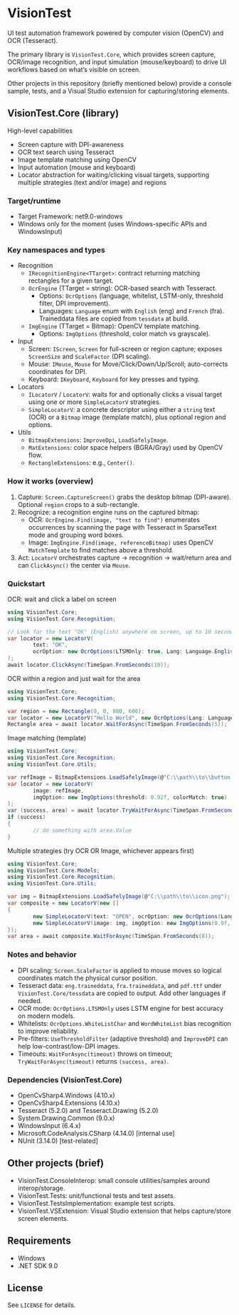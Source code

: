 # VisionTest

UI test automation framework powered by computer vision (OpenCV) and OCR (Tesseract).

The primary library is `VisionTest.Core`, which provides screen capture, OCR/image recognition, and input simulation (mouse/keyboard) to drive UI workflows based on what’s visible on screen.

Other projects in this repository (briefly mentioned below) provide a console sample, tests, and a Visual Studio extension for capturing/storing elements.

## VisionTest.Core (library)

High-level capabilities
- Screen capture with DPI-awareness
- OCR text search using Tesseract
- Image template matching using OpenCV
- Input automation (mouse and keyboard)
- Locator abstraction for waiting/clicking visual targets, supporting multiple strategies (text and/or image) and regions

### Target/runtime
- Target Framework: net9.0-windows
- Windows only for the moment (uses Windows-specific APIs and WindowsInput)

### Key namespaces and types
- Recognition
	- `IRecognitionEngine<TTarget>`: contract returning matching rectangles for a given target.
	- `OcrEngine` (TTarget = string): OCR-based search with Tesseract.
		- Options: `OcrOptions` (language, whitelist, LSTM-only, threshold filter, DPI improvement).
		- Languages: `Language` enum with `English` (eng) and `French` (fra). Traineddata files are copied from `tessdata` at build.
	- `ImgEngine` (TTarget = Bitmap): OpenCV template matching.
		- Options: `ImgOptions` (threshold, color match vs grayscale).
- Input
	- Screen: `IScreen`, `Screen` for full-screen or region capture; exposes `ScreenSize` and `ScaleFactor` (DPI scaling).
	- Mouse: `IMouse`, `Mouse` for Move/Click/Down/Up/Scroll; auto-corrects coordinates for DPI.
	- Keyboard: `IKeyboard`, `Keyboard` for key presses and typing.
- Locators
	- `ILocatorV` / `LocatorV`: waits for and optionally clicks a visual target using one or more `SimpleLocatorV` strategies.
	- `SimpleLocatorV`: a concrete descriptor using either a `string` text (OCR) or a `Bitmap` image (template match), plus optional region and options.
- Utils
	- `BitmapExtensions`: `ImproveDpi`, `LoadSafelyImage`.
	- `MatExtensions`: color space helpers (BGRA/Gray) used by OpenCV flow.
	- `RectangleExtensions`: e.g., `Center()`.

### How it works (overview)
1) Capture: `Screen.CaptureScreen()` grabs the desktop bitmap (DPI-aware). Optional `region` crops to a sub-rectangle.
2) Recognize: a recognition engine runs on the captured bitmap:
	 - OCR: `OcrEngine.Find(image, "text to find")` enumerates occurrences by scanning the page with Tesseract in SparseText mode and grouping word boxes.
	 - Image: `ImgEngine.Find(image, referenceBitmap)` uses OpenCV `MatchTemplate` to find matches above a threshold.
3) Act: `LocatorV` orchestrates capture → recognition → wait/return area and can `ClickAsync()` the center via `Mouse`.

### Quickstart

OCR: wait and click a label on screen

```csharp
using VisionTest.Core;
using VisionTest.Core.Recognition;

// Look for the text "OK" (English) anywhere on screen, up to 10 seconds
var locator = new LocatorV(
		text: "OK",
		ocrOption: new OcrOptions(LTSMOnly: true, Lang: Language.English)
);
await locator.ClickAsync(TimeSpan.FromSeconds(10));
```

OCR within a region and just wait for the area

```csharp
using VisionTest.Core;
using VisionTest.Core.Recognition;

var region = new Rectangle(0, 0, 800, 600);
var locator = new LocatorV("Hello World", new OcrOptions(Lang: Language.English), region);
Rectangle area = await locator.WaitForAsync(TimeSpan.FromSeconds(5));
```

Image matching (template)

```csharp
using VisionTest.Core;
using VisionTest.Core.Recognition;
using VisionTest.Core.Utils;

var refImage = BitmapExtensions.LoadSafelyImage(@"C:\\path\\to\\button.png");
var locator = new LocatorV(
		image: refImage,
		imgOption: new ImgOptions(threshold: 0.92f, colorMatch: true)
);
var (success, area) = await locator.TryWaitForAsync(TimeSpan.FromSeconds(3));
if (success)
{
		// do something with area.Value
}
```

Multiple strategies (try OCR OR Image, whichever appears first)

```csharp
using VisionTest.Core;
using VisionTest.Core.Models;
using VisionTest.Core.Recognition;
using VisionTest.Core.Utils;

var img = BitmapExtensions.LoadSafelyImage(@"C:\\path\\to\\icon.png");
var composite = new LocatorV(new []
{
		new SimpleLocatorV(text: "OPEN", ocrOption: new OcrOptions(Lang: Language.English)),
		new SimpleLocatorV(image: img, imgOption: new ImgOptions(0.9f, true))
});
var area = await composite.WaitForAsync(TimeSpan.FromSeconds(8));
```

### Notes and behavior
- DPI scaling: `Screen.ScaleFactor` is applied to mouse moves so logical coordinates match the physical cursor position.
- Tesseract data: `eng.traineddata`, `fra.traineddata`, and `pdf.ttf` under `VisionTest.Core/tessdata` are copied to output. Add other languages if needed.
- OCR mode: `OcrOptions.LTSMOnly` uses LSTM engine for best accuracy on modern models.
- Whitelists: `OcrOptions.WhiteListChar` and `WordWhiteList` bias recognition to improve reliability.
- Pre-filters: `UseThresholdFilter` (adaptive threshold) and `ImproveDPI` can help low-contrast/low-DPI images.
- Timeouts: `WaitForAsync(timeout)` throws on timeout; `TryWaitForAsync(timeout)` returns `(success, area)`.

### Dependencies (VisionTest.Core)
- OpenCvSharp4.Windows (4.10.x)
- OpenCvSharp4.Extensions (4.10.x)
- Tesseract (5.2.0) and Tesseract.Drawing (5.2.0)
- System.Drawing.Common (9.0.x)
- WindowsInput (6.4.x)
- Microsoft.CodeAnalysis.CSharp (4.14.0) [internal use]
- NUnit (3.14.0) [test-related]

## Other projects (brief)
- VisionTest.ConsoleInterop: small console utilities/samples around interop/storage.
- VisionTest.Tests: unit/functional tests and test assets.
- VisionTest.TestsImplementation: example test scripts.
- VisionTest.VSExtension: Visual Studio extension that helps capture/store screen elements.

## Requirements
- Windows
- .NET SDK 9.0

## License
See `LICENSE` for details.
